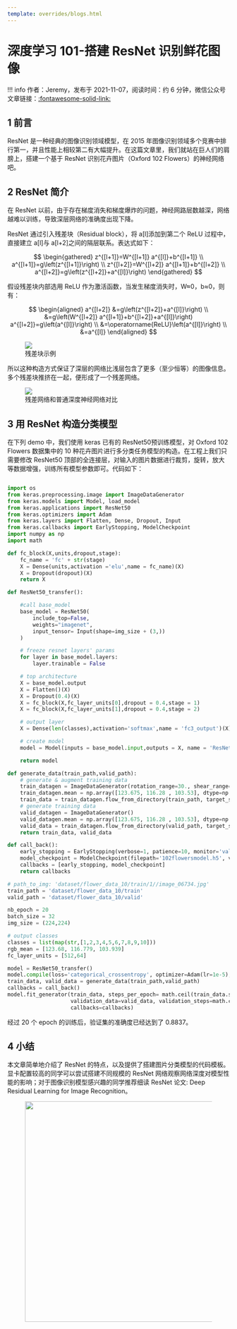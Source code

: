 ```yaml
---
template: overrides/blogs.html
---
```


# 深度学习 101-搭建 ResNet 识别鲜花图像

!!! info
作者：Jeremy，发布于 2021-11-07，阅读时间：约 6 分钟，微信公众号文章链接：[:fontawesome-solid-link:]()

## 1 前言

ResNet 是一种经典的图像识别领域模型，在 2015 年图像识别领域多个竞赛中排行第一，并且性能上相较第二有大幅提升。在这篇文章里，我们就站在巨人们的肩膀上，搭建一个基于 ResNet 识别花卉图片（Oxford 102 Flowers）的神经网络吧。

## 2 ResNet 简介

在 ResNet 以前，由于存在梯度消失和梯度爆炸的问题，神经网路层数越深，网络越难以训练，导致深层网络的准确度出现下降。

ResNet 通过引入残差块（Residual block），将 a[l]添加到第二个 ReLU 过程中，直接建立 a[l]与 a[l+2]之间的隔层联系。表达式如下：

$$
\begin{gathered}
z^{[l+1]}=W^{[l+1]} a^{[l]}+b^{[l+1]} \\
a^{[l+1]}=g\left(z^{[l+1]}\right) \\
z^{[l+2]}=W^{[l+2]} a^{[l+1]}+b^{[l+2]} \\
a^{[l+2]}=g\left(z^{[l+2]}+a^{[l]}\right)
\end{gathered}
$$

假设残差块内部选用 ReLU 作为激活函数，当发生梯度消失时，W≈0，b≈0，则有：

$$
\begin{aligned}
a^{[l+2]} &=g\left(z^{[l+2]}+a^{[l]}\right) \\
&=g\left(W^{[l+2]} a^{[l+1]}+b^{[l+2]}+a^{[l]}\right)
a^{[l+2]}=g\left(a^{[l]}\right) \\
&=\operatorname{ReLU}\left(a^{[l]}\right) \\
&=a^{[l]}
\end{aligned}
$$

<figure>
  <img src="https://cdn.jsdelivr.net/gh/BulletTech2021/Pics/img/Residual-block.jpg"/>
  <figcaption>残差块示例</figcaption>
</figure>

所以这种构造方式保证了深层的网络比浅层包含了更多（至少恒等）的图像信息。多个残差块推挤在一起，便形成了一个残差网络。

<figure>
  <img src="https://cdn.jsdelivr.net/gh/BulletTech2021/Pics/img/ResNet-Paper.png"/>
  <figcaption>残差网络和普通深度神经网络对比</figcaption>
</figure>

## 3 用 ResNet 构造分类模型

在下列 demo 中，我们使用 keras 已有的 ResNet50预训练模型，对 Oxford 102 Flowers 数据集中的 10 种花卉图片进行多分类任务模型的构造。在工程上我们只需要修改 ResNet50 顶部的全连接层，对输入的图片数据进行裁剪，旋转，放大等数据增强，训练所有模型参数即可。代码如下：

```python

import os
from keras.preprocessing.image import ImageDataGenerator
from keras.models import Model, load_model
from keras.applications import ResNet50
from keras.optimizers import Adam
from keras.layers import Flatten, Dense, Dropout, Input
from keras.callbacks import EarlyStopping, ModelCheckpoint
import numpy as np
import math

def fc_block(X,units,dropout,stage):
    fc_name = 'fc' + str(stage)
    X = Dense(units,activation ='elu',name = fc_name)(X)
    X = Dropout(dropout)(X)
    return X

def ResNet50_transfer():

    #call base_model
    base_model = ResNet50(
        include_top=False,
        weights="imagenet",
        input_tensor= Input(shape=img_size + (3,))
    )

    # freeze resnet layers' params
    for layer in base_model.layers:
        layer.trainable = False

    # top architecture
    X = base_model.output
    X = Flatten()(X)
    X = Dropout(0.4)(X)
    X = fc_block(X,fc_layer_units[0],dropout = 0.4,stage = 1)
    X = fc_block(X,fc_layer_units[1],dropout = 0.4,stage = 2)

    # output layer
    X = Dense(len(classes),activation='softmax',name = 'fc3_output')(X)

    # create model
    model = Model(inputs = base_model.input,outputs = X, name = 'ResNet50_transfer')

    return model

def generate_data(train_path,valid_path):
    # generate & augment training data
    train_datagen = ImageDataGenerator(rotation_range=30., shear_range=0.2, zoom_range=0.2, horizontal_flip=True)
    train_datagen.mean = np.array([123.675, 116.28 , 103.53], dtype=np.float32).reshape((3, 1, 1))
    train_data = train_datagen.flow_from_directory(train_path, target_size=img_size, classes=None)
    # generate training data
    valid_datagen = ImageDataGenerator()
    valid_datagen.mean = np.array([123.675, 116.28 , 103.53], dtype=np.float32).reshape((3, 1, 1))
    valid_data = train_datagen.flow_from_directory(valid_path, target_size=img_size, classes=None)
    return train_data, valid_data

def call_back():
    early_stopping = EarlyStopping(verbose=1, patience=10, monitor='val_loss')
    model_checkpoint = ModelCheckpoint(filepath='102flowersmodel.h5', verbose=1, save_best_only=True, monitor='val_loss')
    callbacks = [early_stopping, model_checkpoint]
    return callbacks

# path_to_img: 'dataset/flower_data_10/train/1//image_06734.jpg'
train_path = 'dataset/flower_data_10/train'
valid_path = 'dataset/flower_data_10/valid'

nb_epoch = 20
batch_size = 32
img_size = (224,224)

# output classes
classes = list(map(str,[1,2,3,4,5,6,7,8,9,10]))
rgb_mean = [123.68, 116.779, 103.939]
fc_layer_units = [512,64]

model = ResNet50_transfer()
model.compile(loss='categorical_crossentropy', optimizer=Adam(lr=1e-5), metrics=['accuracy'])
train_data, valid_data = generate_data(train_path,valid_path)
callbacks = call_back()
model.fit_generator(train_data, steps_per_epoch= math.ceil(train_data.samples / batch_size), epochs=nb_epoch,
                    validation_data=valid_data, validation_steps=math.ceil(valid_data.samples / batch_size),
                    callbacks=callbacks)
```

经过 20 个 epoch 的训练后，验证集的准确度已经达到了 0.8837。

## 4 小结

本文章简单地介绍了 ResNet 的特点，以及提供了搭建图片分类模型的代码模板。显卡配置较高的同学可以尝试搭建不同规模的 ResNet 网络观察网络深度对模型性能的影响；对于图像识别模型感兴趣的同学推荐细读 ResNet 论文: Deep Residual Learning for Image Recognition。

<figure>
  <img src="https://cdn.jsdelivr.net/gh/BulletTech2021/Pics/2021-6-14/1623639526512-1080P%20(Full%20HD)%20-%20Tail%20Pic.png" width="500" />
</figure>
